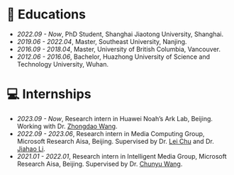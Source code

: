 
# 📖 Educations
- *2022.09 - Now*, PhD Student, Shanghai Jiaotong University, Shanghai.
- *2019.06 - 2022.04*, Master, Southeast University, Nanjing.
- *2016.09 - 2018.04*, Master, University of British Columbia, Vancouver.
- *2012.06 - 2016.06*, Bachelor, Huazhong University of Science and Technology University, Wuhan.


# 💻 Internships
- *2023.09 - Now*, Research intern in Huawei Noah’s Ark Lab, Beijing. Working with Dr. [Zhongdao Wang](https://zhongdao.github.io/). 
- *2022.09 - 2023.06*, Research intern in Media Computing Group, Microsoft Research Aisa, Beijing. Supervised by Dr. [Lei Chu](https://lei65537.github.io/) and Dr. [Jiahao Li](https://scholar.google.com/citations?user=AcOcw0AAAAAJ&hl=zh-CN).
- *2021.01 - 2022.01*, Research intern in Intelligent Media Group, Microsoft Research Aisa, Beijing. Supervised by Dr. [Chunyu Wang](https://www.chunyuwang.org/).

